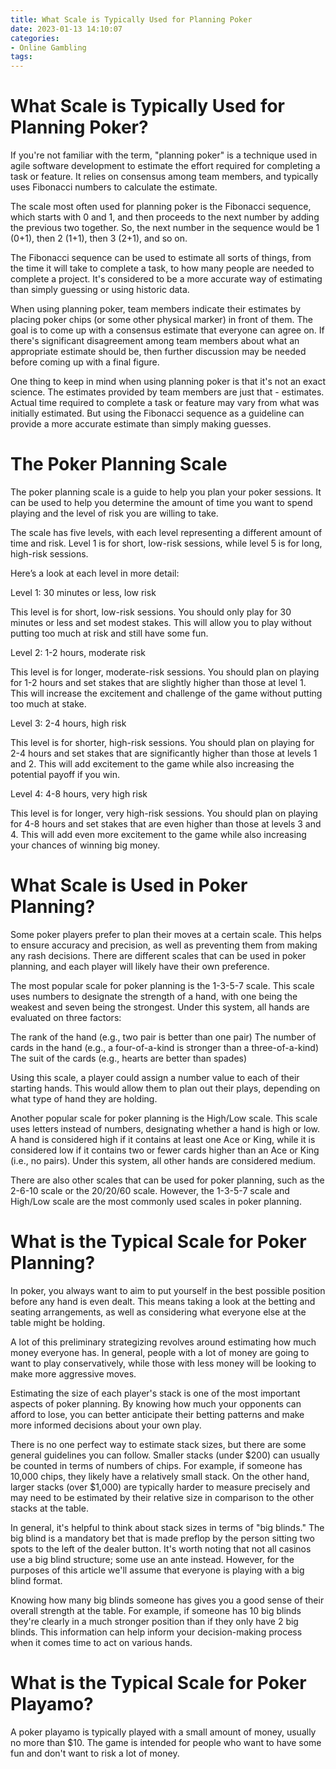 ```yaml
---
title: What Scale is Typically Used for Planning Poker
date: 2023-01-13 14:10:07
categories:
- Online Gambling
tags:
---
```



#  What Scale is Typically Used for Planning Poker?

If you're not familiar with the term, "planning poker" is a technique used in agile software development to estimate the effort required for completing a task or feature. It relies on consensus among team members, and typically uses Fibonacci numbers to calculate the estimate.

The scale most often used for planning poker is the Fibonacci sequence, which starts with 0 and 1, and then proceeds to the next number by adding the previous two together. So, the next number in the sequence would be 1 (0+1), then 2 (1+1), then 3 (2+1), and so on.

The Fibonacci sequence can be used to estimate all sorts of things, from the time it will take to complete a task, to how many people are needed to complete a project. It's considered to be a more accurate way of estimating than simply guessing or using historic data.

When using planning poker, team members indicate their estimates by placing poker chips (or some other physical marker) in front of them. The goal is to come up with a consensus estimate that everyone can agree on. If there's significant disagreement among team members about what an appropriate estimate should be, then further discussion may be needed before coming up with a final figure.

One thing to keep in mind when using planning poker is that it's not an exact science. The estimates provided by team members are just that - estimates. Actual time required to complete a task or feature may vary from what was initially estimated. But using the Fibonacci sequence as a guideline can provide a more accurate estimate than simply making guesses.

#  The Poker Planning Scale

The poker planning scale is a guide to help you plan your poker sessions. It can be used to help you determine the amount of time you want to spend playing and the level of risk you are willing to take.

The scale has five levels, with each level representing a different amount of time and risk. Level 1 is for short, low-risk sessions, while level 5 is for long, high-risk sessions.

Here’s a look at each level in more detail:

Level 1: 30 minutes or less, low risk

This level is for short, low-risk sessions. You should only play for 30 minutes or less and set modest stakes. This will allow you to play without putting too much at risk and still have some fun.

Level 2: 1-2 hours, moderate risk

This level is for longer, moderate-risk sessions. You should plan on playing for 1-2 hours and set stakes that are slightly higher than those at level 1. This will increase the excitement and challenge of the game without putting too much at stake.

Level 3: 2-4 hours, high risk

This level is for shorter, high-risk sessions. You should plan on playing for 2-4 hours and set stakes that are significantly higher than those at levels 1 and 2. This will add excitement to the game while also increasing the potential payoff if you win.

Level 4: 4-8 hours, very high risk

This level is for longer, very high-risk sessions. You should plan on playing for 4-8 hours and set stakes that are even higher than those at levels 3 and 4. This will add even more excitement to the game while also increasing your chances of winning big money.

#  What Scale is Used in Poker Planning?

Some poker players prefer to plan their moves at a certain scale. This helps to ensure accuracy and precision, as well as preventing them from making any rash decisions. There are different scales that can be used in poker planning, and each player will likely have their own preference.

The most popular scale for poker planning is the 1-3-5-7 scale. This scale uses numbers to designate the strength of a hand, with one being the weakest and seven being the strongest. Under this system, all hands are evaluated on three factors:

The rank of the hand
 (e.g., two pair is better than one pair) The number of cards in the hand (e.g., a four-of-a-kind is stronger than a three-of-a-kind) The suit of the cards (e.g., hearts are better than spades)

Using this scale, a player could assign a number value to each of their starting hands. This would allow them to plan out their plays, depending on what type of hand they are holding.

Another popular scale for poker planning is the High/Low scale. This scale uses letters instead of numbers, designating whether a hand is high or low. A hand is considered high if it contains at least one Ace or King, while it is considered low if it contains two or fewer cards higher than an Ace or King (i.e., no pairs). Under this system, all other hands are considered medium.

There are also other scales that can be used for poker planning, such as the 2-6-10 scale or the 20/20/60 scale. However, the 1-3-5-7 scale and High/Low scale are the most commonly used scales in poker planning.

#  What is the Typical Scale for Poker Planning?

In poker, you always want to aim to put yourself in the best possible position before any hand is even dealt. This means taking a look at the betting and seating arrangements, as well as considering what everyone else at the table might be holding.

A lot of this preliminary strategizing revolves around estimating how much money everyone has. In general, people with a lot of money are going to want to play conservatively, while those with less money will be looking to make more aggressive moves.

Estimating the size of each player's stack is one of the most important aspects of poker planning. By knowing how much your opponents can afford to lose, you can better anticipate their betting patterns and make more informed decisions about your own play.

There is no one perfect way to estimate stack sizes, but there are some general guidelines you can follow. Smaller stacks (under $200) can usually be counted in terms of numbers of chips. For example, if someone has 10,000 chips, they likely have a relatively small stack. On the other hand, larger stacks (over $1,000) are typically harder to measure precisely and may need to be estimated by their relative size in comparison to the other stacks at the table.

In general, it's helpful to think about stack sizes in terms of "big blinds." The big blind is a mandatory bet that is made preflop by the person sitting two spots to the left of the dealer button. It's worth noting that not all casinos use a big blind structure; some use an ante instead. However, for the purposes of this article we'll assume that everyone is playing with a big blind format.

Knowing how many big blinds someone has gives you a good sense of their overall strength at the table. For example, if someone has 10 big blinds they're clearly in a much stronger position than if they only have 2 big blinds. This information can help inform your decision-making process when it comes time to act on various hands.

#  What is the Typical Scale for Poker Playamo?

A poker playamo is typically played with a small amount of money, usually no more than $10. The game is intended for people who want to have some fun and don't want to risk a lot of money.